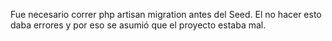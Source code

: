 Fue necesario correr php artisan migration antes del Seed. El no hacer esto daba errores y por eso se asumió que el proyecto estaba mal.